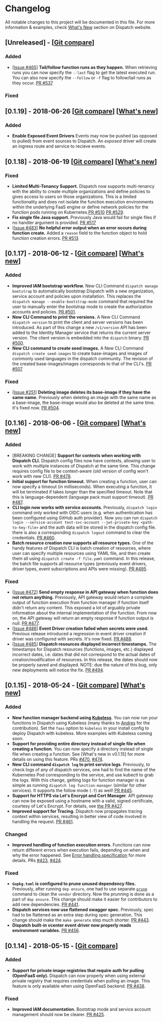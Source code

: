 # Changelog
All notable changes to this project will be documented in this file. For more information & examples, check
[What's New](https://vmware.github.io/dispatch/news) section on Dispatch website.


## [Unreleased] - [[Git compare](https://github.com/vmware/dispatch/compare/v0.1.19...HEAD)]

### Added

- [[Issue #465](https://github.com/vmware/dispatch/issues/465)] **Tail/follow function runs as they happen.** When retrieving runs you can now specify the `--last` flag to get the latest executed run. You can also now specify the `--follow` or `-f` flag to follow/tail runs as they occur. [PR #537](https://github.com/vmware/dispatch/pull/537)

### Fixed

## [0.1.19] - 2018-06-26 [[Git compare](https://github.com/vmware/dispatch/compare/v0.1.18...v0.1.19)] [[What's new](https://vmware.github.io/dispatch/2018/06/26/v0-1-19-release.html)]

### Added

- **Enable Exposed Event Drivers** Events may now be pushed (as opposed to pulled) from event sources to Dispatch.  An *exposed*
driver will create an ingress route and service to recieve events.

## [0.1.18] - 2018-06-19 [[Git compare](https://github.com/vmware/dispatch/compare/v0.1.17...v0.1.18)] [[What's new](https://vmware.github.io/dispatch/2018/06/19/v0-1-18-release.html)]

### Fixed

- **Limited Multi-Tenancy Support.** Dispatch now supports multi-tenancy with the ability to create multiple organizations and define policies to gives access to users on those organizations.
This is a limited functionality and does not isolate the function execution environments within the underlying FaaS engine or define network policies for the function pods running on Kubernetes.[PR #510](https://github.com/vmware/dispatch/pull/510) [PR #529](https://github.com/vmware/dispatch/pull/529).
- **Fix single file Java support.** Previously Java would fail for single files if no handler argument is provided. [PR #517](https://github.com/vmware/dispatch/pull/517)
- [[Issue #483](https://github.com/vmware/dispatch/issues/483)] **No helpful error output when an error occurs during function create.**
Added a `reason` field to the function object to hold function creation errors. [PR #513](https://github.com/vmware/dispatch/pull/513)

## [0.1.17] - 2018-06-12 - [[Git compare](https://github.com/vmware/dispatch/compare/v0.1.16...v0.1.17)] [[What's new](https://vmware.github.io/dispatch/2018/06/12/v0-1-17-release.html)]

### Added

- **Improved IAM bootstrap workflow.** New CLI Command `dispatch manage bootstrap` to automatically bootstrap Dispatch with a new organization, service account and policies upon installation. This replaces
the `dispatch manage --enable-bootstrap-mode` command that required the user to manually enter the bootstrap mode to create the authorization accounts and policies. [PR #501](https://github.com/vmware/dispatch/pull/501).
- **New CLI Command to print the versions.** A New CLI Command `dispatch version` to print the client and server versions has been introduced. As part of this change a new `/v1/version` API has been added
to the Identity Manager service that returns the current server version. The client version is embedded into the `dispatch` binary. [PR #500](https://github.com/vmware/dispatch/pull/500).
- **New CLI command to create seed images.** A New CLI Command `dispatch create seed-images` to create base-images and images of commonly used languages in the dispatch community. The revision of the created base-images/images
corresponds to that of the CLI's. [PR #507](https://github.com/vmware/dispatch/pull/507)

### Fixed

- [[Issue #251](https://github.com/vmware/dispatch/issues/251)] **Deleting image deletes its base-image if they have the same name.**
Previously when deleting an image with the same name as a base-image, the base-image would also be deleted at the same time. It's fixed now. [PR #504](https://github.com/vmware/dispatch/pull/504).

## [0.1.16] - 2018-06-06 - [[Git compare](https://github.com/vmware/dispatch/compare/v0.1.15...v0.1.16)] [[What's new](https://vmware.github.io/dispatch/2018/06/06/v0-1-16-release.html)]

### Added
- [BREAKING CHANGE] **Support for contexts when working with Dispatch CLI.**
Dispatch config files now have contexts, allowing user to work with multiple instances of Dispatch at the same time.
This change requires config file to be context-aware (old version of config won't work with new CLI). [PR #478](https://github.com/vmware/dispatch/pull/478).
- **Initial support for function timeout.**
When creating a function, user can now specify a timeout (in milliseconds).
When executing a function, it will be terminated if takes longer than the specified timeout. Note that this is language-dependent (language pack must support timeout).
[PR #487](https://github.com/vmware/dispatch/pull/487).
- **CLI login now works with service accounts.**
Previously, `dispatch login` command only worked with OIDC users (e.g. when authentication has been configured using GitHub auth provider).
Now you can run `dispatch login --service-account test-svc-account --jwt-private-key <path-to-key-file>` and the auth data will be stored in the dispatch config file.
there is also a corresponding `dispatch logout` command to clear the credentials. [PR #460](https://github.com/vmware/dispatch/pull/460).
- **Batch resource creation now supports all resource types.**
One of the handy features of Dispatch CLI is batch creation of resources, where user can specify multiple resources using YAML file, and then create them all
using `dispatch create -f file.yaml` command. In this release, the batch file supports all resource types
(previously event drivers, driver types, event subscriptions and APIs were missing). [PR #495](https://github.com/vmware/dispatch/pull/495/files).

### Fixed
- [[Issue #472](https://github.com/vmware/dispatch/issues/472)] **Send empty response in API gateway when function does not return anything.**
Previously, API gateway would return a complete output of function execution from function manager if function itself didn't return any content.
This exposed a lot of arguably private information about the internal implementation of the function.
From now on, the API gateway will return an empty response if function output is null. [PR #477](https://github.com/vmware/dispatch/pull/477).
- [[Issue #486](https://github.com/vmware/dispatch/issues/486)] **Event Driver creation failed when secrets were used.**
Previous release introduced a regression in event driver creation if driver was configured with secrets. It's now fixed.
[PR #488](https://github.com/vmware/dispatch/pull/488).
- [[Issue #485](https://github.com/vmware/dispatch/issues/485)] **Dispatch resources displayed incorrect timestamps.**
The timestamps for Dispatch resources (functions, images, etc.) displayed incorrect dates, i.e. dates that did not correspond to the actual
dates of creation/modification of resources. In this release, the dates should now be properly saved and displayed.
NOTE: due the nature of this bug, only new deployments will notice the fix. [PR #494](https://github.com/vmware/dispatch/pull/494).

## [0.1.15] - 2018-05-24 - [[Git compare](https://github.com/vmware/dispatch/compare/v0.1.14...v0.1.15)] [[What's new](https://vmware.github.io/dispatch/2018/05/23/v0-1-15-release.html)]

### Added
- **New function manager backend using [Kubeless](https://github.com/kubeless/kubeless)**.
You can now run your functions in Dispatch using Kubeless (many thanks to [Andres](https://github.com/andresmgot) for the contribution).
Set the `faas` option to `kubeless` in your install config to deploy Dispatch with kubeless. More examples with Kubeless coming soon.
- **Support for providing entire directory instead of single file when creating a function**.
You can now specify a directory instead of single file when creating a function.
See [What's new in v0.1.15] for more details on using this feature. PRs [#470](https://github.com/vmware/dispatch/pull/470), [#474](https://github.com/vmware/dispatch/pull/474).
- **New CLI command `dispatch log` to print service logs**.
Previously, to check logs of any of dispatch services, one had to find the name of the Kubernetes Pod corresponding to the service,
and use kubectl to grab the logs.
With this change, getting logs for function manager is as simple as running `dispatch log function-manager` (similar for other services).
It supports the follow mode (`-f`) as well! [PR #445](https://github.com/vmware/dispatch/pull/445).
- **Support for HTTPS via Let's Encrypt and Cert Manager**.
API gateway can now be exposed using a hostname with a valid, signed certificate, courtesy of Let's Encrypt.
For details, see [the PR #427](https://github.com/vmware/dispatch/pull/427).
- **Improved support for Tracing.** Dispatch now propagates tracing context within services, resulting in better view of code involved in handling the request. [PR #461](https://github.com/vmware/dispatch/pull/461).

### Changed
- **Improved handling of function execution errors.**
Functions can now return different errors when execution fails, depending on when and why the error happened.
See [Error handling specification](https://github.com/vmware/dispatch/blob/5f1043a55018fbadbbc5e1fbf507a5f2a9fc9121/docs/_specs/error-handling/error-handling.md) for more details.
PRs [#423](https://github.com/vmware/dispatch/pull/423), [#424](https://github.com/vmware/dispatch/pull/424).

### Fixed
- **`Gopkg.toml` is configured to prune unused dependency files.**
Previously, after running `dep ensure`, one had to use separate [`prune`](https://github.com/imikushin/prune) command to clean the `vendor` directory.
Now the prunning is done as a part of `dep ensure`. This change should make it easier for contributors to add new dependencies.
[PR #441](https://github.com/vmware/dispatch/pull/441).
- **Dispatch services now use flattened swagger spec.**
Previously, spec had to be flattened as an extra step during spec generation. This change should make the `make generate` step
much shorter. [PR #443](https://github.com/vmware/dispatch/pull/443).
- **Dispatch built-in vcenter event driver now properly reads environment variables.** [PR #456](https://github.com/vmware/dispatch/pull/456).


## [0.1.14] - 2018-05-15 - [[Git compare](https://github.com/vmware/dispatch/compare/v0.1.13...v0.1.14)]

### Added
- **Support for private image registries that require auth for pulling (OpenFaaS only).**
Dispatch can now properly when using external private registry that requires credentials when pulling an image.
This feature is only available when using OpenFaaS backend. [PR #438](https://github.com/vmware/dispatch/pull/438).

### Fixed
- **Improved IAM documentation.**
Bootstrap mode and service account management should now be clearer. [PR #425](https://github.com/vmware/dispatch/pull/425).